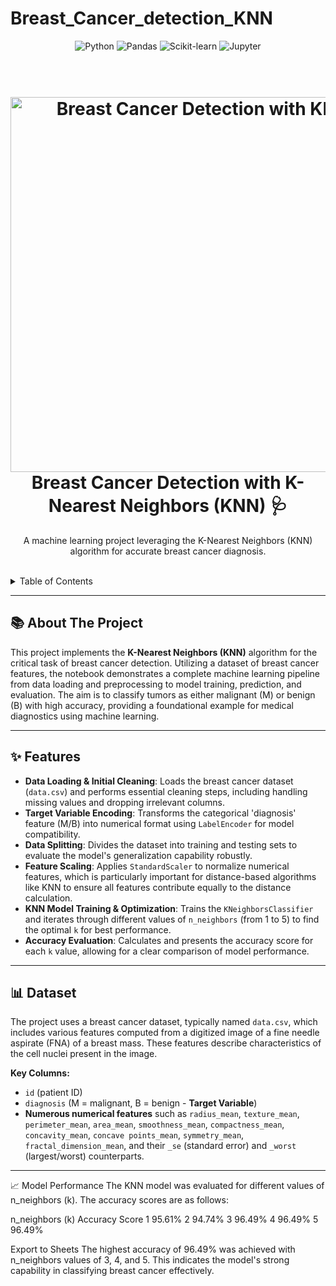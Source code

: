 # Breast_Cancer_detection_KNN

<div align="center">
  <img src="https://img.shields.io/badge/Python-3776AB?style=for-the-badge&logo=python&logoColor=white" alt="Python" />
  <img src="https://img.shields.io/badge/Pandas-150458?style=for-the-badge&logo=pandas&logoColor=white" alt="Pandas" />
  <img src="https://img.shields.io/badge/scikit--learn-F7931E?style=for-the-badge&logo=scikit-learn&logoColor=white" alt="Scikit-learn" />
  <img src="https://img.shields.io/badge/Jupyter-F37626?style=for-the-badge&logo=jupyter&logoColor=white" alt="Jupyter" />
</div>

<h1 align="center">
  <br>
  <a href="https://github.com/your-username/breast-cancer-detection-knn"><img src="https://raw.githubusercontent.com/Anandp711/Weather-prediction-using-multiple-models/main/Assets/images/header.png" alt="Breast Cancer Detection with KNN" width="600"></a>
  <br>
  Breast Cancer Detection with K-Nearest Neighbors (KNN) 🩺
  <br>
</h1>

<div align="center">
  <p>
    A machine learning project leveraging the K-Nearest Neighbors (KNN) algorithm for accurate breast cancer diagnosis.
  </p>
</div>

<br>

<details>
  <summary>Table of Contents</summary>
  <ol>
    <li><a href="#about-the-project">About The Project</a></li>
    <li><a href="#features">Features</a></li>
    <li><a href="#dataset">Dataset</a></li>
    <li><a href="#getting-started">Getting Started</a></li>
    <li><a href="#model-performance">Model Performance</a></li>
    <li><a href="#contributing">Contributing</a></li>
  </ol>
</details>

---

## <a id="about-the-project"></a> 📚 About The Project

This project implements the **K-Nearest Neighbors (KNN)** algorithm for the critical task of breast cancer detection. Utilizing a dataset of breast cancer features, the notebook demonstrates a complete machine learning pipeline from data loading and preprocessing to model training, prediction, and evaluation. The aim is to classify tumors as either malignant (M) or benign (B) with high accuracy, providing a foundational example for medical diagnostics using machine learning.

---

## <a id="features"></a> ✨ Features

* **Data Loading & Initial Cleaning**: Loads the breast cancer dataset (`data.csv`) and performs essential cleaning steps, including handling missing values and dropping irrelevant columns.
* **Target Variable Encoding**: Transforms the categorical 'diagnosis' feature (M/B) into numerical format using `LabelEncoder` for model compatibility.
* **Data Splitting**: Divides the dataset into training and testing sets to evaluate the model's generalization capability robustly.
* **Feature Scaling**: Applies `StandardScaler` to normalize numerical features, which is particularly important for distance-based algorithms like KNN to ensure all features contribute equally to the distance calculation.
* **KNN Model Training & Optimization**: Trains the `KNeighborsClassifier` and iterates through different values of `n_neighbors` (from 1 to 5) to find the optimal `k` for best performance.
* **Accuracy Evaluation**: Calculates and presents the accuracy score for each `k` value, allowing for a clear comparison of model performance.

---

## <a id="dataset"></a> 📊 Dataset

The project uses a breast cancer dataset, typically named `data.csv`, which includes various features computed from a digitized image of a fine needle aspirate (FNA) of a breast mass. These features describe characteristics of the cell nuclei present in the image.

**Key Columns:**
* `id` (patient ID)
* `diagnosis` (M = malignant, B = benign - **Target Variable**)
* **Numerous numerical features** such as `radius_mean`, `texture_mean`, `perimeter_mean`, `area_mean`, `smoothness_mean`, `compactness_mean`, `concavity_mean`, `concave points_mean`, `symmetry_mean`, `fractal_dimension_mean`, and their `_se` (standard error) and `_worst` (largest/worst) counterparts.

---

📈 Model Performance
The KNN model was evaluated for different values of n_neighbors (k). The accuracy scores are as follows:

n_neighbors (k)	Accuracy Score
1	95.61%
2	94.74%
3	96.49%
4	96.49%
5	96.49%

Export to Sheets
The highest accuracy of 96.49% was achieved with n_neighbors values of 3, 4, and 5. This indicates the model's strong capability in classifying breast cancer effectively.
